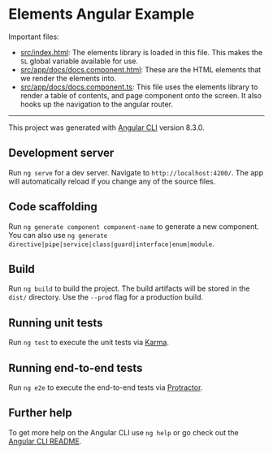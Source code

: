 # Elements Angular Example

Important files:

- [src/index.html](./src/index.html): The elements library is loaded in this file. This makes the `SL` global variable available for use.
- [src/app/docs/docs.component.html](./src/app/docs/docs.component.html): These are the HTML elements that we render the elements into.
- [src/app/docs/docs.component.ts](./src/app/docs/docs.component.ts): This file uses the elements library to render a table of contents, and page component onto the screen. It also hooks up the navigation to the angular router.

---

This project was generated with [Angular CLI](https://github.com/angular/angular-cli) version 8.3.0.

## Development server

Run `ng serve` for a dev server. Navigate to `http://localhost:4200/`. The app will automatically reload if you change any of the source files.

## Code scaffolding

Run `ng generate component component-name` to generate a new component. You can also use `ng generate directive|pipe|service|class|guard|interface|enum|module`.

## Build

Run `ng build` to build the project. The build artifacts will be stored in the `dist/` directory. Use the `--prod` flag for a production build.

## Running unit tests

Run `ng test` to execute the unit tests via [Karma](https://karma-runner.github.io).

## Running end-to-end tests

Run `ng e2e` to execute the end-to-end tests via [Protractor](http://www.protractortest.org/).

## Further help

To get more help on the Angular CLI use `ng help` or go check out the [Angular CLI README](https://github.com/angular/angular-cli/blob/master/README.md).
